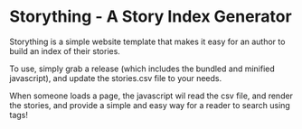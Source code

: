 # Storything - A Story Index Generator

Storything is a simple website template that makes it easy for an author to
build an index of their stories.

To use, simply grab a release (which includes the bundled and minified javascript),
and update the stories.csv file to your needs. 

When someone loads a page, the javascript wil read the csv file, and render the
stories, and provide a simple and easy way for a reader to search using tags!